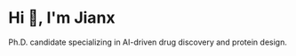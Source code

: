 
<h1>Hi 👋, I'm Jianx</h1>


<p>Ph.D. candidate specializing in AI-driven drug discovery and protein design.</p>


